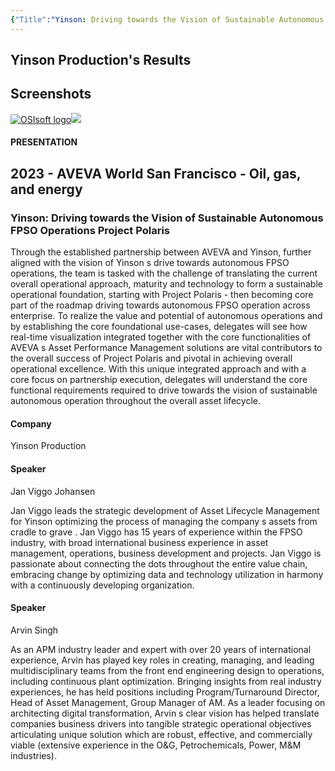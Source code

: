 ```yaml
---
{"Title":"Yinson: Driving towards the Vision of Sustainable Autonomous FPSO Operations   Project Polaris","year":2023,"Industry":"Oil & Gas","URL":"https://resources.osisoft.com/presentations/yinson--driving-towards-the-vision-of-sustainable-autonomous-fpso-operations-%E2%80%93-project-polaris/","PDF":"https://cdn.osisoft.com/osi/presentations/2023-AVEVA-San-Francisco/UC23NA-1OGE02-ViggoJohansen-Jan-Yinson-Driving-towards-the-Vision-of-Sustainable-Autonomous-FPSO-Operations.pdf","Company":"Yinson Production","Keywords":["Ships"],"dg-publish":true,"permalink":"/aveva/customer-stories/2023/2023-yinson-production-yinson-driving-towards-the-vision-of-sustainable-autonomous-fpso-operations-project-polaris-1/","dgPassFrontmatter":true}
---
```


## Yinson Production's Results

## Screenshots

[![OSIsoft logo](https://cdn.osisoft.com/images/logos/osisoft-transition-4c.svg)![](https://www.aveva.com/content/experience-fragments/aveva/en/site/header-2/master/_jcr_content/root/responsivegrid/globalheader/logo.coreimg.svg/1655394323761/header-logo.svg)](https://www.aveva.com/)

#### PRESENTATION

## 2023 - AVEVA World San Francisco - Oil, gas, and energy

### Yinson: Driving towards the Vision of Sustainable Autonomous FPSO Operations Project Polaris

Through the established partnership between AVEVA and Yinson, further aligned with the vision of Yinson s drive towards autonomous FPSO operations, the team is tasked with the challenge of translating the current overall operational approach, maturity and technology to form a sustainable operational foundation, starting with Project Polaris - then becoming core part of the roadmap driving towards autonomous FPSO operation across enterprise. To realize the value and potential of autonomous operations and by establishing the core foundational use-cases, delegates will see how real-time visualization integrated together with the core functionalities of AVEVA s Asset Performance Management solutions are vital contributors to the overall success of Project Polaris and pivotal in achieving overall operational excellence. With this unique integrated approach and with a core focus on partnership execution, delegates will understand the core functional requirements required to drive towards the vision of sustainable autonomous operation throughout the overall asset lifecycle.

#### Company

Yinson Production

#### Speaker

Jan Viggo Johansen

Jan Viggo leads the strategic development of Asset Lifecycle Management for Yinson optimizing the process of managing the company s assets from cradle to grave . Jan Viggo has 15 years of experience within the FPSO industry, with broad international business experience in asset management, operations, business development and projects. Jan Viggo is passionate about connecting the dots throughout the entire value chain, embracing change by optimizing data and technology utilization in harmony with a continuously developing organization.

#### Speaker

Arvin Singh

As an APM industry leader and expert with over 20 years of international experience, Arvin has played key roles in creating, managing, and leading multidisciplinary teams from the front end engineering design to operations, including continuous plant optimization. Bringing insights from real industry experiences, he has held positions including Program/Turnaround Director, Head of Asset Management, Group Manager of AM. As a leader focusing on architecting digital transformation, Arvin s clear vision has helped translate companies business drivers into tangible strategic operational objectives articulating unique solution which are robust, effective, and commercially viable (extensive experience in the O&G, Petrochemicals, Power, M&M industries).